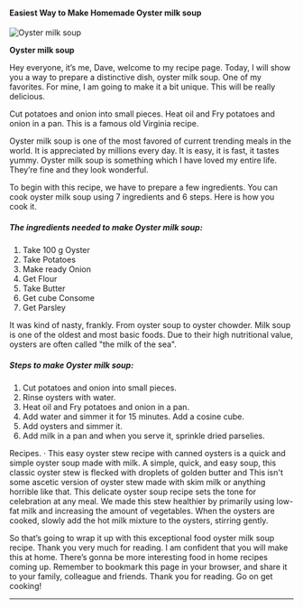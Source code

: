             

#### Easiest Way to Make Homemade Oyster milk soup

![Oyster milk soup](https://img-global.cpcdn.com/recipes/18660bacf3b95f20/751x532cq70/oyster-milk-soup-recipe-main-photo.jpg)

**Oyster milk soup**

Hey everyone, it’s me, Dave, welcome to my recipe page. Today, I will show you a way to prepare a distinctive dish, oyster milk soup. One of my favorites. For mine, I am going to make it a bit unique. This will be really delicious.

Cut potatoes and onion into small pieces. Heat oil and Fry potatoes and onion in a pan. This is a famous old Virginia recipe.

Oyster milk soup is one of the most favored of current trending meals in the world. It is appreciated by millions every day. It is easy, it is fast, it tastes yummy. Oyster milk soup is something which I have loved my entire life. They’re fine and they look wonderful.

To begin with this recipe, we have to prepare a few ingredients. You can cook oyster milk soup using 7 ingredients and 6 steps. Here is how you cook it.

##### The ingredients needed to make Oyster milk soup:

1.  Take 100 g Oyster
2.  Take Potatoes
3.  Make ready Onion
4.  Get Flour
5.  Take Butter
6.  Get cube Consome
7.  Get Parsley

It was kind of nasty, frankly. From oyster soup to oyster chowder. Milk soup is one of the oldest and most basic foods. Due to their high nutritional value, oysters are often called "the milk of the sea".

##### Steps to make Oyster milk soup:

1.  Cut potatoes and onion into small pieces.
2.  Rinse oysters with water.
3.  Heat oil and Fry potatoes and onion in a pan.
4.  Add water and simmer it for 15 minutes. Add a cosine cube.
5.  Add oysters and simmer it.
6.  Add milk in a pan and when you serve it, sprinkle dried parselies.

Recipes. · This easy oyster stew recipe with canned oysters is a quick and simple oyster soup made with milk. A simple, quick, and easy soup, this classic oyster stew is flecked with droplets of golden butter and This isn't some ascetic version of oyster stew made with skim milk or anything horrible like that. This delicate oyster soup recipe sets the tone for celebration at any meal. We made this stew healthier by primarily using low-fat milk and increasing the amount of vegetables. When the oysters are cooked, slowly add the hot milk mixture to the oysters, stirring gently.

So that’s going to wrap it up with this exceptional food oyster milk soup recipe. Thank you very much for reading. I am confident that you will make this at home. There’s gonna be more interesting food in home recipes coming up. Remember to bookmark this page in your browser, and share it to your family, colleague and friends. Thank you for reading. Go on get cooking!

* * *